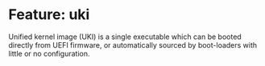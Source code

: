 # Feature: uki

Unified kernel image (UKI) is a single executable which can be booted directly
from UEFI firmware, or automatically sourced by boot-loaders with little or no
configuration.
